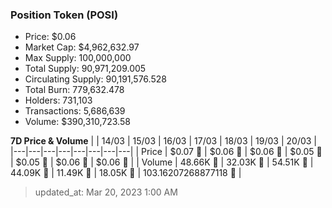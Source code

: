 
  ### Position Token (POSI)
  - Price: $0.06
  - Market Cap: $4,962,632.97
  - Max Supply: 100,000,000
  - Total Supply: 90,971,209.005
  - Circulating Supply: 90,191,576.528
  - Total Burn: 779,632.478
  - Holders: 731,103
  - Transactions: 5,686,639
  - Volume: $390,310,723.58

  **7D Price & Volume**
  | | 14&#x2F;03 | 15&#x2F;03 | 16&#x2F;03 | 17&#x2F;03 | 18&#x2F;03 | 19&#x2F;03 | 20&#x2F;03 |
  |---|---|---|---|---|---|---|---|
  | Price | $0.07 🚀 | $0.06 🔻 | $0.06 🔻 | $0.05 🔻 | $0.05 🚀 | $0.06 🚀 | $0.06 🔻 |
  | Volume | 48.66K 🔻 | 32.03K 🔻 | 54.51K 🚀 | 44.09K 🔻 | 11.49K 🔻 | 18.05K 🚀 | 103.16207268877118 🔻 |

  > updated_at: Mar 20, 2023 1:00 AM
